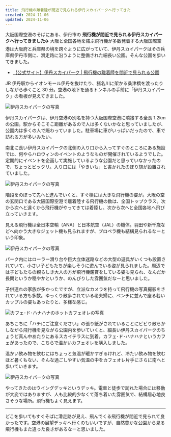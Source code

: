 ```yaml
---
title: 飛行機の離着陸が間近で見られる伊丹スカイパークへ行ってきた
created: 2024-11-06
updated: 2024-11-06
---
```


大阪国際空港のそばにある、伊丹市の **飛行機が間近で見られる伊丹スカイパークへ行ってきました✈️** 大阪と全国各地を結ぶ飛行機が多数発着する大阪国際空港は大阪府と兵庫県の境を跨ぐように広がっていて、伊丹スカイパークはその兵庫県伊丹市側に、滑走路に沿うように整備された細長い公園。そんな公園を歩いてきました。

- [【公式サイト】伊丹スカイパーク | 飛行機の離着陸を間近で見られる公園](https://www.itami-skypark.com/)

JR 伊丹駅からイオンモール伊丹を抜けたり、猪名川に架かる桑津橋を渡ったりしながら歩くこと 30 分。空港の地下を通るトンネルの手前に「伊丹スカイパーク」の看板が見えてきました。

![伊丹スカイパークの写真](09eedab3-c1b6-4776-a59a-f95cb34ff600)

伊丹スカイパークは、伊丹空港の別名を持つ大阪国際空港に隣接する全長 1.2km の公園。駅からそこそこ距離があるので人は多くないかなと思っていましたが、公園内は多くの人で賑わっていました。駐車場に車がいっぱいだったので、車で訪れる方が多いみたい。

南北に長い伊丹スカイパークの北側の入り口から入ってすぐのところにある施設では、何やらハロウィンのイベントのようなものが開催されているようでした。定期的にイベントを企画して実施しているような公園だと思っていなかったので、ちょっとビックリ。入り口には「やきいも」と書かれたのぼり旗が設置されていました。

![伊丹スカイパークの写真](2c9debd8-d134-4562-df2c-ed54b526db00)

階段をのぼって先へと進んでいくと、すぐ横には大きな飛行機の姿が。大阪の空の玄関口である大阪国際空港で離着陸する飛行機の数は、全国トップクラス。次から次へと遠くから飛行機がやってきては着陸し、次から次へと全国各地へ飛び立っていきます。

見える飛行機は全日本空輸（ANA）と日本航空（JAL）の機体。羽田や新千歳などへ向かう大きなジェット機も見られますが、プロペラ機も結構見られるなーという印象。

![伊丹スカイパークの写真](a483d537-2793-4f01-a2c5-c23fdaab5d00)

パーク内にはローラー滑り台や巨大立体迷路などの大型の遊具がいくつも設置されていて、小さい子どもたちが楽しそうに遊んでいる姿が見られました。周辺では子どもたちの親らしき大人の方が飛行機鑑賞をしている姿も見られ、なんだか長閑というか穏やかというか、のんびりした雰囲気だなーと思いました。

子供連れの家族が多かったですが、立派なカメラを持って飛行機の写真撮影をされている方も多数。ゆっくり散歩されている老夫婦に、ベンチに並んで座る若いカップルの姿もあったりと、多様な感じ。

![カフェ･ド･ハナハナのホットカフェオレの写真](4ddb0ce4-4222-4278-486b-e07b277b4700)

あちこちに「ハチにご注意ください」の張り紙がされていることにビビり散らかしながら飛行機を見ながら公園内を歩いていくと、細長い伊丹スカイパークのちょうど真ん中あたりにあるスカイテラスに到着。カフェ･ド･ハナハナというカフェがあったので、こちらで温かいカフェオレを購入しました。

温かい飲み物を飲むにはちょっと気温が暖かすぎるけれど、冷たい飲み物を飲むほど暑くもない、そんな過ごしやすい気温の中をカフェオレ片手にさらに南へと歩いていきます。

![伊丹スカイパークの写真](6ec96b20-9284-4d5d-083b-8d6c07278100)

やってきたのはウイングデッキというデッキ。電車と徒歩で訪れた場合には移動が大変ではありますが、人も比較的少なくて落ち着いた雰囲気で、結構居心地良さそうな場所。飛行機もよく見えます。

---

どこを歩いてもすぐそばに滑走路が見え、飛んでくる飛行機が間近で見られて良かったです。空港の展望デッキへ行くのもいいですが、自然豊かな公園から見る飛行機もまた違った良さがあるなーと思いました。

